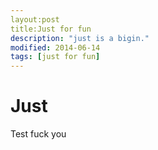 ```yaml
---
layout:post
title:Just for fun
description: "just is a bigin."
modified: 2014-06-14
tags: [just for fun]
---
```

# Just
Test
fuck
you
